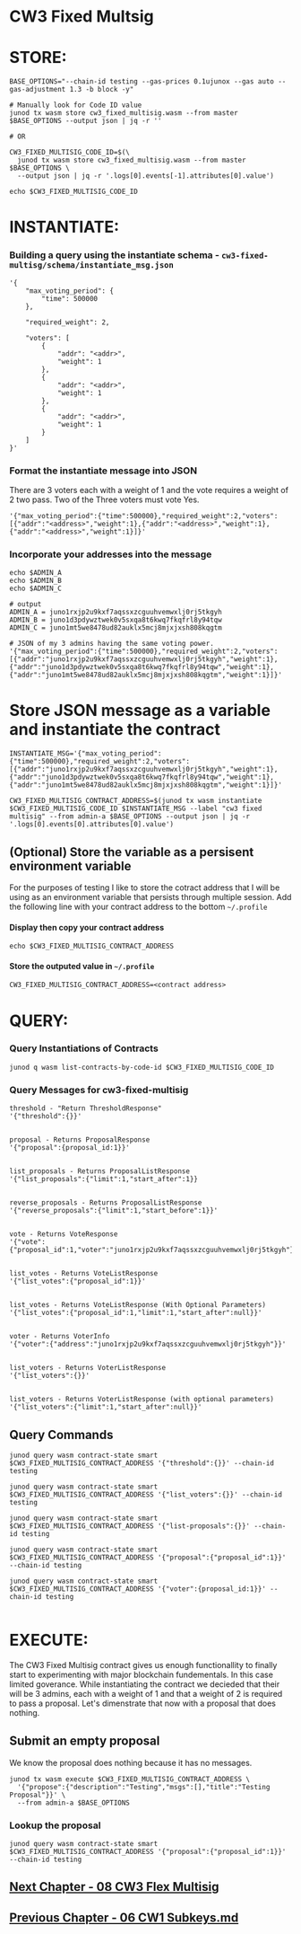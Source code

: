# CW3 Fixed Multsig




# STORE:

```
BASE_OPTIONS="--chain-id testing --gas-prices 0.1ujunox --gas auto --gas-adjustment 1.3 -b block -y"

# Manually look for Code ID value
junod tx wasm store cw3_fixed_multisig.wasm --from master $BASE_OPTIONS --output json | jq -r ''

# OR

CW3_FIXED_MULTISIG_CODE_ID=$(\
  junod tx wasm store cw3_fixed_multisig.wasm --from master $BASE_OPTIONS \
  --output json | jq -r '.logs[0].events[-1].attributes[0].value')
  
echo $CW3_FIXED_MULTISIG_CODE_ID
```



# INSTANTIATE:
### Building a query using the instantiate schema - `cw3-fixed-multisg/schema/instantiate_msg.json`
```
'{
    "max_voting_period": {
        "time": 500000
    },
    
    "required_weight": 2,
    
    "voters": [
        {
            "addr": "<addr>",
            "weight": 1
        }, 
        {
            "addr": "<addr>",
            "weight": 1
        }, 
        {
            "addr": "<addr>",
            "weight": 1
        }
    ]
}'
```

### Format the instantiate message into JSON
There are 3 voters each with a weight of 1 and the vote requires a weight of 2 two pass. Two of the Three voters must vote Yes.
```
'{"max_voting_period":{"time":500000},"required_weight":2,"voters":[{"addr":"<address>","weight":1},{"addr":"<address>","weight":1},{"addr":"<address>","weight":1}]}'
```

### Incorporate your addresses into the message
```
echo $ADMIN_A
echo $ADMIN_B
echo $ADMIN_C

# output
ADMIN_A = juno1rxjp2u9kxf7aqssxzcguuhvemwxlj0rj5tkgyh
ADMIN_B = juno1d3pdywztwek0v5sxqa8t6kwq7fkqfrl8y94tqw
ADMIN_C = juno1mt5we8478ud82auklx5mcj8mjxjxsh808kqgtm

# JSON of my 3 admins having the same voting power.
'{"max_voting_period":{"time":500000},"required_weight":2,"voters":[{"addr":"juno1rxjp2u9kxf7aqssxzcguuhvemwxlj0rj5tkgyh","weight":1},{"addr":"juno1d3pdywztwek0v5sxqa8t6kwq7fkqfrl8y94tqw","weight":1},{"addr":"juno1mt5we8478ud82auklx5mcj8mjxjxsh808kqgtm","weight":1}]}'
```

# Store JSON message as a variable and instantiate the contract
```
INSTANTIATE_MSG='{"max_voting_period":{"time":500000},"required_weight":2,"voters":[{"addr":"juno1rxjp2u9kxf7aqssxzcguuhvemwxlj0rj5tkgyh","weight":1},{"addr":"juno1d3pdywztwek0v5sxqa8t6kwq7fkqfrl8y94tqw","weight":1},{"addr":"juno1mt5we8478ud82auklx5mcj8mjxjxsh808kqgtm","weight":1}]}'

CW3_FIXED_MULTISIG_CONTRACT_ADDRESS=$(junod tx wasm instantiate $CW3_FIXED_MULTISIG_CODE_ID $INSTANTIATE_MSG --label "cw3 fixed multisig" --from admin-a $BASE_OPTIONS --output json | jq -r '.logs[0].events[0].attributes[0].value')
```


## (Optional) Store the variable as a persisent environment variable
For the purposes of testing I like to store the cotract address that I will be using as an environment variable that persists through multiple session. Add the following line with your contract address to the bottom `~/.profile`

#### Display then copy your contract address
```
echo $CW3_FIXED_MULTISIG_CONTRACT_ADDRESS
```

#### Store the outputed value in `~/.profile`
```
CW3_FIXED_MULTISIG_CONTRACT_ADDRESS=<contract address>
```



# QUERY:

### Query Instantiations of Contracts
```
junod q wasm list-contracts-by-code-id $CW3_FIXED_MULTISIG_CODE_ID
```


### Query Messages for cw3-fixed-multisig
```
threshold - "Return ThresholdResponse"
'{"threshold":{}}'


proposal - Returns ProposalResponse
'{"proposal":{proposal_id:1}}'


list_proposals - Returns ProposalListResponse
'{"list_proposals":{"limit":1,"start_after":1}}


reverse_proposals - Returns ProposalListResponse
'{"reverse_proposals":{"limit":1,"start_before":1}}'


vote - Returns VoteResponse
'{"vote":{"proposal_id":1,"voter":"juno1rxjp2u9kxf7aqssxzcguuhvemwxlj0rj5tkgyh"}}'


list_votes - Returns VoteListResponse
'{"list_votes":{"proposal_id":1}}'


list_votes - Returns VoteListResponse (With Optional Parameters)
'{"list_votes":{"proposal_id":1,"limit":1,"start_after":null}}'


voter - Returns VoterInfo
'{"voter":{"address":"juno1rxjp2u9kxf7aqssxzcguuhvemwxlj0rj5tkgyh"}}'


list_voters - Returns VoterListResponse
'{"list_voters":{}}'


list_voters - Returns VoterListResponse (with optional parameters)
'{"list_voters":{"limit":1,"start_after":null}}'
```


## Query Commands
```
junod query wasm contract-state smart $CW3_FIXED_MULTISIG_CONTRACT_ADDRESS '{"threshold":{}}' --chain-id testing

junod query wasm contract-state smart $CW3_FIXED_MULTISIG_CONTRACT_ADDRESS '{"list_voters":{}}' --chain-id testing

junod query wasm contract-state smart $CW3_FIXED_MULTISIG_CONTRACT_ADDRESS '{"list-proposals":{}}' --chain-id testing

junod query wasm contract-state smart $CW3_FIXED_MULTISIG_CONTRACT_ADDRESS '{"proposal":{"proposal_id":1}}' --chain-id testing

junod query wasm contract-state smart $CW3_FIXED_MULTISIG_CONTRACT_ADDRESS '{"voter":{proposal_id:1}}' --chain-id testing


```





# EXECUTE:

The CW3 Fixed Multisig contract gives us enough functionallity to finally start to experimenting with major blockchain fundementals. In this case limited goverance.
While instantiating the contract we decieded that their will be 3 admins, each with a weight of 1 and that a weight of 2 is required to pass a proposal. Let's dimenstrate that now with a proposal that does nothing.

## Submit an empty proposal
We know the proposal does nothing because it has no messages.

```
junod tx wasm execute $CW3_FIXED_MULTISIG_CONTRACT_ADDRESS \
  '{"propose":{"description":"Testing","msgs":[],"title":"Testing Proposal"}}' \
  --from admin-a $BASE_OPTIONS
```

### Lookup the proposal
```
junod query wasm contract-state smart $CW3_FIXED_MULTISIG_CONTRACT_ADDRESS '{"proposal":{"proposal_id":1}}' --chain-id testing
```



## [Next Chapter - 08 CW3 Flex Multisig](08-cw3-flex-multisig.md)


## [Previous Chapter - 06 CW1 Subkeys.md](06-cw1-subkeys.md)
